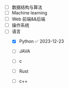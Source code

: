 - [ ] 数据结构与算法
- [ ] Machine learning
- [ ] Web 前端&&后端
- [ ] 操作系统
- [ ] 语言
	- [x] Python ✅ 2023-12-23
	- [ ] JAVA
	- [ ] c
	- [ ] Rust
	- [ ] c++



